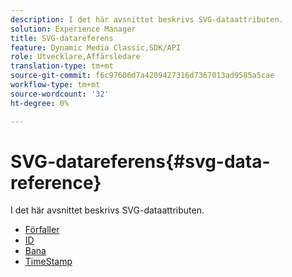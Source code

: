 ```yaml
---
description: I det här avsnittet beskrivs SVG-dataattributen.
solution: Experience Manager
title: SVG-datareferens
feature: Dynamic Media Classic,SDK/API
role: Utvecklare,Affärsledare
translation-type: tm+mt
source-git-commit: f6c97606d7a4209427316d7367013ad9585a5cae
workflow-type: tm+mt
source-wordcount: '32'
ht-degree: 0%

---
```



# SVG-datareferens{#svg-data-reference}

I det här avsnittet beskrivs SVG-dataattributen.

* [Förfaller](r-expiration-svg.md)
* [ID](r-id-svg.md)
* [Bana](r-path-svg.md)
* [TimeStamp](r-timestamp-svg.md)
